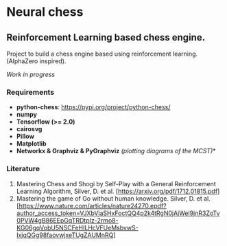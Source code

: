 # Neural chess
## Reinforcement Learning based chess engine.
Project to build a chess engine based using reinforcement learning. (AlphaZero
inspired).


*Work in progress*

### Requirements
* **python-chess**: https://pypi.org/project/python-chess/
* **numpy**
* **Tensorflow (>= 2.0)**
* **cairosvg**
* **Pillow**
* **Matplotlib**
* **Networkx & Graphviz & PyGraphviz** *(plotting diagrams of the MCST)**

### Literature

1. Mastering Chess and Shogi by Self-Play with a General Reinforcement Learning
   Algorithm, Silver, D. et al. [https://arxiv.org/pdf/1712.01815.pdf]
2. Mastering the game of Go without human knowledge. Silver, D. et al. [https://www.nature.com/articles/nature24270.epdf?author_access_token=VJXbVjaSHxFoctQQ4p2k4tRgN0jAjWel9jnR3ZoTv0PVW4gB86EEpGqTRDtpIz-2rmo8-KG06gqVobU5NSCFeHILHcVFUeMsbvwS-lxjqQGg98faovwjxeTUgZAUMnRQ]


